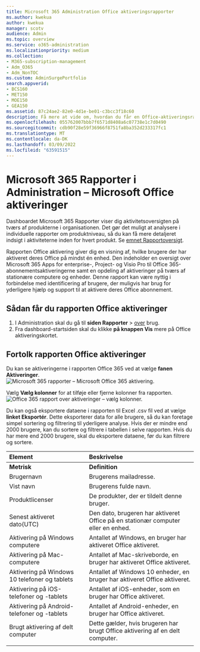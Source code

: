 ```yaml
---
title: Microsoft 365 Administration Office aktiveringsrapporter
ms.author: kwekua
author: kwekua
manager: scotv
audience: Admin
ms.topic: overview
ms.service: o365-administration
ms.localizationpriority: medium
ms.collection:
- M365-subscription-management
- Adm_O365
- Adm_NonTOC
ms.custom: AdminSurgePortfolio
search.appverid:
- BCS160
- MET150
- MOE150
- GEA150
ms.assetid: 87c24ae2-82e0-4d1e-be01-c3bcc3f18c60
description: Få mere at vide om, hvordan du får en Office-aktiveringsrapport for at vide, hvilke brugere der har aktiveret deres Office-abonnement, og find frem til brugere, der måske har brug for yderligere hjælp.
ms.openlocfilehash: 055762007bbb7f6571d8408a6c07738e1c7d0490
ms.sourcegitcommit: cdb90f28e59f36966f8751fa8ba352d233317fc1
ms.translationtype: MT
ms.contentlocale: da-DK
ms.lasthandoff: 03/09/2022
ms.locfileid: "63591515"
---
```

# <a name="microsoft-365-reports-in-the-admin-center---microsoft-office-activations"></a>Microsoft 365 Rapporter i Administration – Microsoft Office aktiveringer

Dashboardet Microsoft 365 Rapporter viser dig aktivitetsoversigten på tværs af produkterne i organisationen. Det gør det muligt at analysere i individuelle rapporter om produktniveau, så du kan få mere detaljeret indsigt i aktiviteterne inden for hvert produkt. Se [emnet Rapportoversigt](activity-reports.md).
  
Rapporten Office aktivering giver dig en visning af, hvilke brugere der har aktiveret deres Office på mindst én enhed. Den indeholder en oversigt over Microsoft 365 Apps for enterprise-, Project- og Visio Pro til Office 365-abonnementsaktiveringerne samt en opdeling af aktiveringer på tværs af stationære computere og enheder. Denne rapport kan være nyttig i forbindelse med identificering af brugere, der muligvis har brug for yderligere hjælp og support til at aktivere deres Office abonnement.
  
## <a name="how-to-get-to-the-office-activations-report"></a>Sådan får du rapporten Office aktiveringer

1. I Administration skal du gå til **siden Rapporter** \> <a href="https://go.microsoft.com/fwlink/p/?linkid=2074756" target="_blank">over</a> brug. 
2. Fra dashboard-startsiden skal du klikke **på knappen Vis** mere på Office aktiveringskortet.
  
## <a name="interpret-the-office-activations-report"></a>Fortolk rapporten Office aktiveringer
  
Du kan se aktiveringerne i rapporten Office 365 ved at vælge **fanen Aktiveringer**.<br/>![Microsoft 365 rapporter – Microsoft Office 365 aktivering.](../../media/e1df82a2-3336-4b38-b66c-b286c44b82ee.png)

Vælg **Vælg kolonner** for at tilføje eller fjerne kolonner fra rapporten.  <br/> ![Office 365 rapport over aktiveringer – vælg kolonner.](../../media/d11a0efa-a067-4440-a4f3-71b618a90301.png)

Du kan også eksportere dataene i rapporten til Excel .csv fil ved at vælge **linket Eksportér**. Dette eksporterer data for alle brugere, så du kan foretage simpel sortering og filtrering til yderligere analyse. Hvis der er mindre end 2000 brugere, kan du sortere og filtrere i tabellen i selve rapporten. Hvis du har mere end 2000 brugere, skal du eksportere dataene, før du kan filtrere og sortere. 

|Element|Beskrivelse|
|:-----|:-----|
|**Metrisk**|**Definition**|
|Brugernavn  <br/> |Brugerens mailadresse.  <br/> |
|Vist navn  <br/> |Brugerens fulde navn.  <br/> |
|Produktlicenser  <br/> |De produkter, der er tildelt denne bruger.  <br/> |
|Senest aktiveret dato(UTC)  <br/> |Den dato, brugeren har aktiveret Office på en stationær computer eller en enhed.  <br/> |
|Aktivering på Windows computere  <br/> |Antallet af Windows, en bruger har aktiveret Office aktiveret.  <br/> |
|Aktivering på Mac-computere <br/> |Antallet af Mac-skriveborde, en bruger har aktiveret Office aktiveret.|
|Aktivering på Windows 10 telefoner og tablets  <br/> |Antallet af Windows 10 enheder, en bruger har aktiveret Office aktiveret.  <br/> |
|Aktivering på iOS-telefoner og -tablets  <br/> |Antallet af iOS-enheder, som en bruger har Office aktiveret.|
|Aktivering på Android-telefoner og -tablets  <br/> |Antallet af Android-enheder, en bruger har Office aktiveret.  <br/> |
|Brugt aktivering af delt computer |Dette gælder, hvis brugeren har brugt Office aktivering af en delt computer.|
|||
   